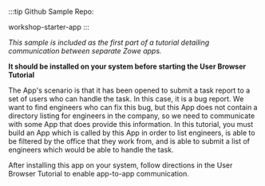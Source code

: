 <?xml version="1.0" encoding="UTF-8"?><?workdir /opt/dita-ot/out/.tmp?><?workdir-uri file:/opt/dita-ot/out/.tmp/?><?path2project ../../?><?path2project-uri ../../?><?path2rootmap-uri ../../?><topic xmlns:ditaarch="http://dita.oasis-open.org/architecture/2005/" xmlns:dita-ot="http://dita-ot.sourceforge.net/ns/201007/dita-ot" class="- topic/topic " ditaarch:DITAArchVersion="1.2" domains="(topic hi-d) (topic ut-d) (topic indexing-d) (topic hazard-d) (topic abbrev-d) (topic pr-d) (topic sw-d) (topic ui-d)" id="user-database-browser-starter-app" xtrf="file:/opt/dita-ot/data/extend/extend-desktop/zlux-workshop-starter-app.md" xtrc="topic:1;182:3"><title class="- topic/title " xtrf="file:/opt/dita-ot/data/extend/extend-desktop/zlux-workshop-starter-app.md" xtrc="title:1;182:3">User Database Browser Starter App</title><body class="- topic/body " xtrf="file:/opt/dita-ot/data/extend/extend-desktop/zlux-workshop-starter-app.md" xtrc="body:1;182:3"><p class="- topic/p " xtrf="file:/opt/dita-ot/data/extend/extend-desktop/zlux-workshop-starter-app.md" xtrc="p:1;182:3">:::tip Github Sample Repo:
<xref class="- topic/xref " href="https://github.com/zowe/workshop-starter-app" format="html" scope="external" xtrf="file:/opt/dita-ot/data/extend/extend-desktop/zlux-workshop-starter-app.md" xtrc="xref:1;182:3">workshop-starter-app</xref>
:::</p><p class="- topic/p " xtrf="file:/opt/dita-ot/data/extend/extend-desktop/zlux-workshop-starter-app.md" xtrc="p:2;182:3"><i class="+ topic/ph hi-d/i " xtrf="file:/opt/dita-ot/data/extend/extend-desktop/zlux-workshop-starter-app.md" xtrc="i:1;182:3">This sample is included as the first part of a tutorial detailing communication between separate Zowe apps.</i></p><p class="- topic/p " xtrf="file:/opt/dita-ot/data/extend/extend-desktop/zlux-workshop-starter-app.md" xtrc="p:3;182:3"><b class="+ topic/ph hi-d/b " xtrf="file:/opt/dita-ot/data/extend/extend-desktop/zlux-workshop-starter-app.md" xtrc="b:1;182:3">It should be installed on your system before starting the <xref class="- topic/xref " href="de8f559fa296c395ed5e974f5cd4629f3e6b5081.md" dita-ot:orig-format="markdown" format="dita" xtrf="file:/opt/dita-ot/data/extend/extend-desktop/zlux-workshop-starter-app.md" xtrc="xref:2;182:3">User Browser Tutorial</xref></b></p><p class="- topic/p " xtrf="file:/opt/dita-ot/data/extend/extend-desktop/zlux-workshop-starter-app.md" xtrc="p:4;182:3">The App's scenario is that it has been opened to submit a task report to a set of users who can handle the task.
In this case, it is a bug report. We want to find engineers who can fix this bug, but this App does not contain a directory listing for engineers in the company, so we need to communicate with some App that does provide this information.
In this tutorial, you must build an App which is called by this App in order to list engineers, is able to be filtered by the office that they work from, and is able to submit a list of engineers which would be able to handle the task.</p><p class="- topic/p " xtrf="file:/opt/dita-ot/data/extend/extend-desktop/zlux-workshop-starter-app.md" xtrc="p:5;182:3">After installing this app on your system, follow directions in the <xref class="- topic/xref " href="de8f559fa296c395ed5e974f5cd4629f3e6b5081.md" dita-ot:orig-format="markdown" format="dita" xtrf="file:/opt/dita-ot/data/extend/extend-desktop/zlux-workshop-starter-app.md" xtrc="xref:3;182:3">User Browser Tutorial</xref> to enable app-to-app communication.</p></body></topic>
